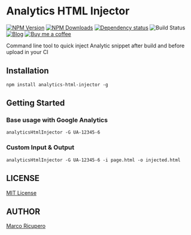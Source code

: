 # Analytics HTML Injector

[![NPM Version](http://img.shields.io/npm/v/analytics-html-injector.svg?style=flat)](https://www.npmjs.org/package/analytics-html-injector)
[![NPM Downloads](https://img.shields.io/npm/dm/analytics-html-injector.svg?style=flat)](https://npmcharts.com/compare/analytics-html-injector?minimal=true)
[![Dependency status](https://david-dm.org/Marketto/analyticsHtmlInjector.svg)](https://david-dm.org/Marketto/analyticsHtmlInjector)
![Build Status](http://ci.marketto.it/buildStatus/icon?job=Analytics%20HTML%20Injector)
[![Blog](https://img.shields.io/badge/blog-marketto-blue.svg)](http://blog.marketto.it)
[![Buy me a coffee](https://img.shields.io/badge/Ko--fi-donate-blueviolet)](https://ko-fi.com/marketto)

Command line tool to quick inject Analytic snippet after build and before upload in your CI

## Installation
```{r, engine='bash', global_install}
npm install analytics-html-injector -g
```

## Getting Started
### Base usage with Google Analytics
```{r, engine='bash', run}
analyticsHtmlInjector -G UA-12345-6
```

### Custom Input & Output
```{r, engine='bash', run}
analyticsHtmlInjector -G UA-12345-6 -i page.html -o injected.html
```


## LICENSE
[MIT License](LICENSE)

## AUTHOR
[Marco Ricupero](mailto:marco.ricupero@gmail.com)
